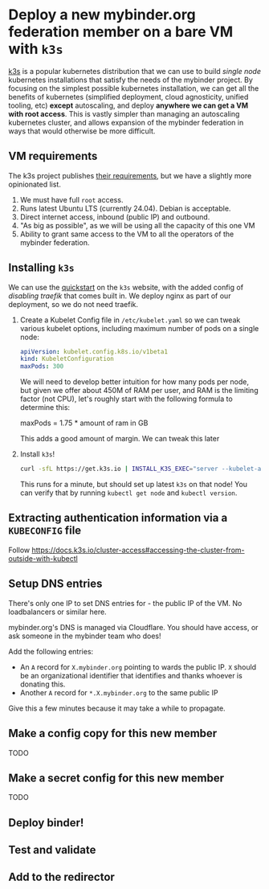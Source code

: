 # Deploy a new mybinder.org federation member on a bare VM with `k3s`

[k3s](https://k3s.io/) is a popular kubernetes distribution that we can use
to build _single node_ kubernetes installations that satisfy the needs of the
mybinder project. By focusing on the simplest possible kubernetes installation,
we can get all the benefits of kubernetes (simplified deployment, cloud agnosticity,
unified tooling, etc) **except** autoscaling, and deploy **anywhere we can get a VM
with root access**. This is vastly simpler than managing an autoscaling kubernetes
cluster, and allows expansion of the mybinder federation in ways that would otherwise
be more difficult.

## VM requirements

The k3s project publishes [their requirements](https://docs.k3s.io/installation/requirements?),
but we have a slightly more opinionated list.

1. We must have full `root` access.
2. Runs latest Ubuntu LTS (currently 24.04). Debian is acceptable.
3. Direct internet access, inbound (public IP) and outbound.
4. "As big as possible", as we will be using all the capacity of this one VM
5. Ability to grant same access to the VM to all the operators of the mybinder federation.

## Installing `k3s`

We can use the [quickstart](https://docs.k3s.io/quick-start) on the `k3s` website, with the added
config of _disabling traefik_ that comes built in. We deploy nginx as part of our deployment, so we
do not need traefik.

1. Create a Kubelet Config file in `/etc/kubelet.yaml` so we can
   tweak various kubelet options, including maximum number of pods on a single
   node:

   ```yaml
   apiVersion: kubelet.config.k8s.io/v1beta1
   kind: KubeletConfiguration
   maxPods: 300
   ```

   We will need to develop better intuition for how many pods per node, but given we offer about
   450M of RAM per user, and RAM is the limiting factor (not CPU), let's roughly start with the
   following formula to determine this:

   maxPods = 1.75 * amount of ram in GB

   This adds a good amount of margin. We can tweak this later

2. Install `k3s`!

   ```bash
   curl -sfL https://get.k3s.io | INSTALL_K3S_EXEC="server --kubelet-arg=config=/etc/kubelet.yaml" sh -s - --disable=traefik
   ```

   This runs for a minute, but should set up latest `k3s` on that node! You can verify that by running
   `kubectl get node` and `kubectl version`.

## Extracting authentication information via a `KUBECONFIG` file

Follow https://docs.k3s.io/cluster-access#accessing-the-cluster-from-outside-with-kubectl

## Setup DNS entries

There's only one IP to set DNS entries for - the public IP of the VM. No loadbalancers or similar here.

mybinder.org's DNS is managed via Cloudflare. You should have access, or ask someone in the mybinder team who does!

Add the following entries:

- An `A` record for `X.mybinder.org` pointing to wards the public IP. `X` should be an organizational identifier that identifies and thanks whoever is donating this.
- Another `A` record for `*.X.mybinder.org` to the same public IP

Give this a few minutes because it may take a while to propagate.

## Make a config copy for this new member

TODO

## Make a secret config for this new member

TODO

## Deploy binder!

## Test and validate

## Add to the redirector
